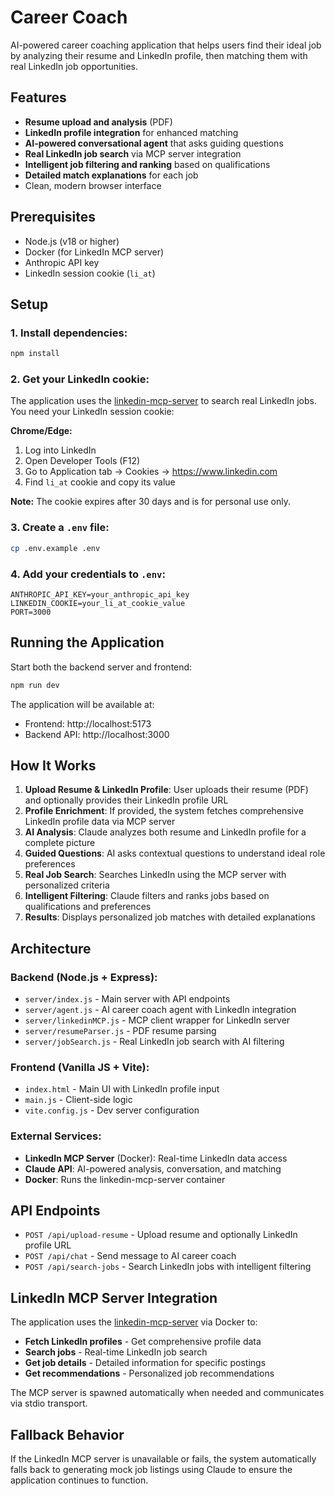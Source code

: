 # Career Coach

AI-powered career coaching application that helps users find their ideal job by analyzing their resume and LinkedIn profile, then matching them with real LinkedIn job opportunities.

## Features

- **Resume upload and analysis** (PDF)
- **LinkedIn profile integration** for enhanced matching
- **AI-powered conversational agent** that asks guiding questions
- **Real LinkedIn job search** via MCP server integration
- **Intelligent job filtering and ranking** based on qualifications
- **Detailed match explanations** for each job
- Clean, modern browser interface

## Prerequisites

- Node.js (v18 or higher)
- Docker (for LinkedIn MCP server)
- Anthropic API key
- LinkedIn session cookie (`li_at`)

## Setup

### 1. Install dependencies:
```bash
npm install
```

### 2. Get your LinkedIn cookie:

The application uses the [linkedin-mcp-server](https://github.com/stickerdaniel/linkedin-mcp-server) to search real LinkedIn jobs. You need your LinkedIn session cookie:

**Chrome/Edge:**
1. Log into LinkedIn
2. Open Developer Tools (F12)
3. Go to Application tab → Cookies → https://www.linkedin.com
4. Find `li_at` cookie and copy its value

**Note:** The cookie expires after 30 days and is for personal use only.

### 3. Create a `.env` file:
```bash
cp .env.example .env
```

### 4. Add your credentials to `.env`:
```
ANTHROPIC_API_KEY=your_anthropic_api_key
LINKEDIN_COOKIE=your_li_at_cookie_value
PORT=3000
```

## Running the Application

Start both the backend server and frontend:
```bash
npm run dev
```

The application will be available at:
- Frontend: http://localhost:5173
- Backend API: http://localhost:3000

## How It Works

1. **Upload Resume & LinkedIn Profile**: User uploads their resume (PDF) and optionally provides their LinkedIn profile URL
2. **Profile Enrichment**: If provided, the system fetches comprehensive LinkedIn profile data via MCP server
3. **AI Analysis**: Claude analyzes both resume and LinkedIn profile for a complete picture
4. **Guided Questions**: AI asks contextual questions to understand ideal role preferences
5. **Real Job Search**: Searches LinkedIn using the MCP server with personalized criteria
6. **Intelligent Filtering**: Claude filters and ranks jobs based on qualifications and preferences
7. **Results**: Displays personalized job matches with detailed explanations

## Architecture

### Backend (Node.js + Express):
- `server/index.js` - Main server with API endpoints
- `server/agent.js` - AI career coach agent with LinkedIn integration
- `server/linkedinMCP.js` - MCP client wrapper for LinkedIn server
- `server/resumeParser.js` - PDF resume parsing
- `server/jobSearch.js` - Real LinkedIn job search with AI filtering

### Frontend (Vanilla JS + Vite):
- `index.html` - Main UI with LinkedIn profile input
- `main.js` - Client-side logic
- `vite.config.js` - Dev server configuration

### External Services:
- **LinkedIn MCP Server** (Docker): Real-time LinkedIn data access
- **Claude API**: AI-powered analysis, conversation, and matching
- **Docker**: Runs the linkedin-mcp-server container

## API Endpoints

- `POST /api/upload-resume` - Upload resume and optionally LinkedIn profile URL
- `POST /api/chat` - Send message to AI career coach
- `POST /api/search-jobs` - Search LinkedIn jobs with intelligent filtering

## LinkedIn MCP Server Integration

The application uses the [linkedin-mcp-server](https://github.com/stickerdaniel/linkedin-mcp-server) via Docker to:

- **Fetch LinkedIn profiles** - Get comprehensive profile data
- **Search jobs** - Real-time LinkedIn job search
- **Get job details** - Detailed information for specific postings
- **Get recommendations** - Personalized job recommendations

The MCP server is spawned automatically when needed and communicates via stdio transport.

## Fallback Behavior

If the LinkedIn MCP server is unavailable or fails, the system automatically falls back to generating mock job listings using Claude to ensure the application continues to function.
